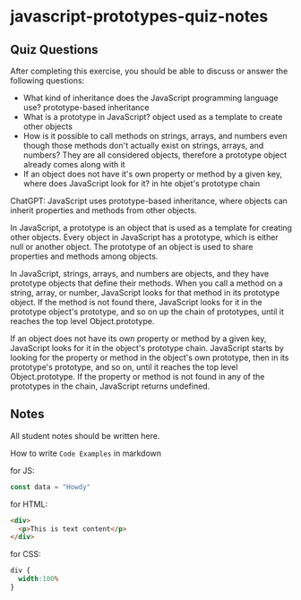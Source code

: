 # javascript-prototypes-quiz-notes

## Quiz Questions

After completing this exercise, you should be able to discuss or answer the following questions:

- What kind of inheritance does the JavaScript programming language use?
prototype-based inheritance
- What is a prototype in JavaScript?
object used as a template to create other objects
- How is it possible to call methods on strings, arrays, and numbers even though those methods don't actually exist on strings, arrays, and numbers?
They are all considered objects, therefore a prototype object already comes along with it
- If an object does not have it's own property or method by a given key, where does JavaScript look for it?
in hte objet's prototype chain

ChatGPT:
JavaScript uses prototype-based inheritance, where objects can inherit properties and methods from other objects.

In JavaScript, a prototype is an object that is used as a template for creating other objects. Every object in JavaScript has a prototype, which is either null or another object. The prototype of an object is used to share properties and methods among objects.

In JavaScript, strings, arrays, and numbers are objects, and they have prototype objects that define their methods. When you call a method on a string, array, or number, JavaScript looks for that method in its prototype object. If the method is not found there, JavaScript looks for it in the prototype object's prototype, and so on up the chain of prototypes, until it reaches the top level Object.prototype.

If an object does not have its own property or method by a given key, JavaScript looks for it in the object's prototype chain. JavaScript starts by looking for the property or method in the object's own prototype, then in its prototype's prototype, and so on, until it reaches the top level Object.prototype. If the property or method is not found in any of the prototypes in the chain, JavaScript returns undefined.

## Notes

All student notes should be written here.


How to write `Code Examples` in markdown

for JS:
```javascript
const data = "Howdy"
```

for HTML:
```html
<div>
  <p>This is text content</p>
</div>
```

for CSS:
```css
div {
  width:100%
}
```
